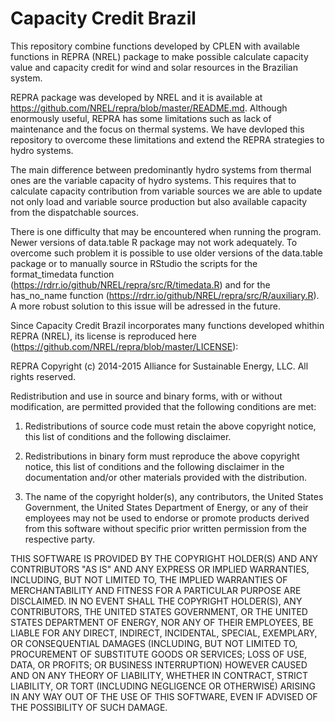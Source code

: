 
# Capacity Credit Brazil

<!-- badges: start -->
<!-- badges: end -->

This repository combine functions developed by CPLEN with available functions in REPRA (NREL) package to make possible calculate capacity value and capacity credit for wind and solar resources in the Brazilian system. 

REPRA package was developed by NREL and it is available at  https://github.com/NREL/repra/blob/master/README.md. Although enormously useful, REPRA has some limitations such as lack of maintenance and the focus on thermal systems. We have devloped this repository to overcome these limitations and extend the REPRA strategies to hydro systems.

The main difference between predominantly hydro systems from thermal ones are the variable capacity of hydro systems. This requires that to calculate capacity contribution from variable sources we are able to update not only load and variable source production but also available capacity from the dispatchable sources.

There is one difficulty that may be encountered when running the program. Newer versions of data.table R package may not work adequately. To overcome such problem it is possible to use older versions of the data.table package or to manually source in RStudio the scripts for the format_timedata function (https://rdrr.io/github/NREL/repra/src/R/timedata.R) and for the has_no_name function (https://rdrr.io/github/NREL/repra/src/R/auxiliary.R). A more robust solution to this issue will be adressed in the future.

Since Capacity Credit Brazil incorporates many functions developed whithin REPRA (NREL), its license is reproduced here (https://github.com/NREL/repra/blob/master/LICENSE):


REPRA Copyright (c) 2014-2015 Alliance for Sustainable Energy, LLC. All rights reserved.

Redistribution and use in source and binary forms, with or without modification, are permitted provided that the following conditions are met:

1. Redistributions of source code must retain the above copyright notice, this list of conditions and the following disclaimer.

2. Redistributions in binary form must reproduce the above copyright notice, this list of conditions and the following disclaimer in the documentation and/or other materials provided with the distribution.

3. The name of the copyright holder(s), any contributors, the United States Government, the United States Department of Energy, or any of their employees may not be used to endorse or promote products derived from this software without specific prior written permission from the respective party.

THIS SOFTWARE IS PROVIDED BY THE COPYRIGHT HOLDER(S) AND ANY CONTRIBUTORS "AS IS" AND ANY EXPRESS OR IMPLIED WARRANTIES, INCLUDING, BUT NOT LIMITED TO, THE IMPLIED WARRANTIES OF MERCHANTABILITY AND FITNESS FOR A PARTICULAR PURPOSE ARE DISCLAIMED. IN NO EVENT SHALL THE COPYRIGHT HOLDER(S), ANY CONTRIBUTORS, THE UNITED STATES GOVERNMENT, OR THE UNITED STATES DEPARTMENT OF ENERGY, NOR ANY OF THEIR EMPLOYEES, BE LIABLE FOR ANY DIRECT, INDIRECT, INCIDENTAL, SPECIAL, EXEMPLARY, OR CONSEQUENTIAL DAMAGES (INCLUDING, BUT NOT LIMITED TO, PROCUREMENT OF SUBSTITUTE GOODS OR SERVICES; LOSS OF USE, DATA, OR PROFITS; OR BUSINESS INTERRUPTION) HOWEVER CAUSED AND ON ANY THEORY OF LIABILITY, WHETHER IN CONTRACT, STRICT LIABILITY, OR TORT (INCLUDING NEGLIGENCE OR OTHERWISE) ARISING IN ANY WAY OUT OF THE USE OF THIS SOFTWARE, EVEN IF ADVISED OF THE POSSIBILITY OF SUCH DAMAGE.


